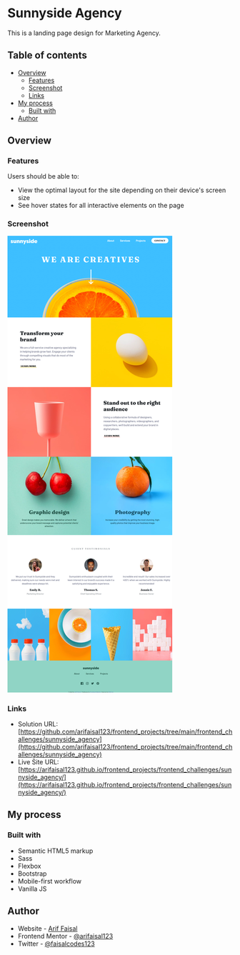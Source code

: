 # Sunnyside Agency

This is a landing page design for Marketing Agency.

## Table of contents

- [Overview](#overview)
  - [Features](#features)
  - [Screenshot](#screenshot)
  - [Links](#links)
- [My process](#my-process)
  - [Built with](#built-with)
- [Author](#author)

## Overview

### Features

Users should be able to:

- View the optimal layout for the site depending on their device's screen size
- See hover states for all interactive elements on the page

### Screenshot

![](./images/screenshot.png)

### Links

- Solution URL: [https://github.com/arifaisal123/frontend_projects/tree/main/frontend_challenges/sunnyside_agency](https://github.com/arifaisal123/frontend_projects/tree/main/frontend_challenges/sunnyside_agency)
- Live Site URL: [https://arifaisal123.github.io/frontend_projects/frontend_challenges/sunnyside_agency/](https://arifaisal123.github.io/frontend_projects/frontend_challenges/sunnyside_agency/)

## My process

### Built with

- Semantic HTML5 markup
- Sass
- Flexbox
- Bootstrap
- Mobile-first workflow
- Vanilla JS

## Author

- Website - [Arif Faisal](https://arifaisal123.github.io)
- Frontend Mentor - [@arifaisal123](https://www.frontendmentor.io/profile/arifaisal123)
- Twitter - [@faisalcodes123](https://www.twitter.com/faisalcodes123)
